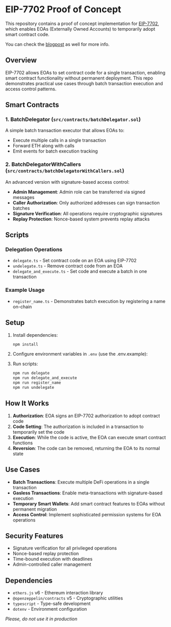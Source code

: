 # EIP-7702 Proof of Concept

This repository contains a proof of concept implementation for [EIP-7702](https://eips.ethereum.org/EIPS/eip-7702), which enables EOAs (Externally Owned Accounts) to temporarily adopt smart contract code.

You can check the [blogpost](./POST.md) as well for more info.

## Overview

EIP-7702 allows EOAs to set contract code for a single transaction, enabling smart contract functionality without permanent deployment. This repo demonstrates practical use cases through batch transaction execution and access control patterns.

## Smart Contracts

### 1. BatchDelegator (`src/contracts/batchDelegator.sol`)
A simple batch transaction executor that allows EOAs to:
- Execute multiple calls in a single transaction
- Forward ETH along with calls
- Emit events for batch execution tracking

### 2. BatchDelegatorWithCallers (`src/contracts/batchDelegatorWithCallers.sol`)
An advanced version with signature-based access control:
- **Admin Management**: Admin role can be transferred via signed messages
- **Caller Authorization**: Only authorized addresses can sign transaction batches
- **Signature Verification**: All operations require cryptographic signatures
- **Replay Protection**: Nonce-based system prevents replay attacks

## Scripts

### Delegation Operations
- `delegate.ts` - Set contract code on an EOA using EIP-7702
- `undelegate.ts` - Remove contract code from an EOA
- `delegate_and_execute.ts` - Set code and execute a batch in one transaction

### Example Usage
- `register_name.ts` - Demonstrates batch execution by registering a name on-chain

## Setup

1. Install dependencies:
   ```bash
   npm install
   ```

2. Configure environment variables in `.env` (use the .env.example):

3. Run scripts:
   ```bash
   npm run delegate
   npm run delegate_and_execute
   npm run register_name
   npm run undelegate
   ```

## How It Works

1. **Authorization**: EOA signs an EIP-7702 authorization to adopt contract code
2. **Code Setting**: The authorization is included in a transaction to temporarily set the code
3. **Execution**: While the code is active, the EOA can execute smart contract functions
4. **Reversion**: The code can be removed, returning the EOA to its normal state

## Use Cases

- **Batch Transactions**: Execute multiple DeFi operations in a single transaction
- **Gasless Transactions**: Enable meta-transactions with signature-based execution
- **Temporary Smart Wallets**: Add smart contract features to EOAs without permanent migration
- **Access Control**: Implement sophisticated permission systems for EOA operations

## Security Features

- Signature verification for all privileged operations
- Nonce-based replay protection
- Time-bound execution with deadlines
- Admin-controlled caller management

## Dependencies

- `ethers.js` v6 - Ethereum interaction library
- `@openzeppelin/contracts` v5 - Cryptographic utilities
- `typescript` - Type-safe development
- `dotenv` - Environment configuration

_Please, do not use it in production_
